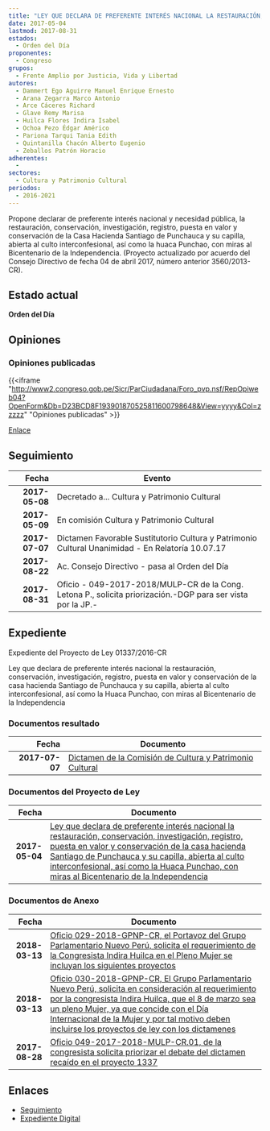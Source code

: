 ```yaml
---
title: "LEY QUE DECLARA DE PREFERENTE INTERÉS NACIONAL LA RESTAURACIÓN, CONSERVACIÓN, INVESTIGACIÓN DE LA CASA HACIENDA SANTIAGO DE PUNCHAUCA DEL DISTRITO DE CARABAYLLO."
date: 2017-05-04
lastmod: 2017-08-31
estados: 
  - Orden del Día
proponentes: 
  - Congreso
grupos: 
  - Frente Amplio por Justicia, Vida y Libertad
autores: 
  - Dammert Ego Aguirre Manuel Enrique Ernesto
  - Arana Zegarra Marco Antonio
  - Arce Cáceres Richard
  - Glave Remy Marisa
  - Huilca Flores Indira Isabel
  - Ochoa Pezo Édgar Américo
  - Pariona Tarqui Tania Edith
  - Quintanilla Chacón Alberto Eugenio
  - Zeballos Patrón Horacio
adherentes: 
  - 
sectores: 
  - Cultura y Patrimonio Cultural
periodos: 
  - 2016-2021
---
```


Propone declarar de preferente interés nacional y necesidad pública, la restauración, conservación, investigación, registro, puesta en valor y conservación de la Casa Hacienda Santiago de Punchauca y su capilla, abierta al culto interconfesional, así como la huaca Punchao, con miras al Bicentenario de la Independencia. (Proyecto actualizado por acuerdo del Consejo Directivo de fecha 04 de abril 2017, número anterior 3560/2013-CR).


## Estado actual

**Orden del Día**

## Opiniones

### Opiniones publicadas

{{<iframe "http://www2.congreso.gob.pe/Sicr/ParCiudadana/Foro_pvp.nsf/RepOpiweb04?OpenForm&Db=D23BCD8F193901870525811600798648&View=yyyy&Col=zzzzz" "Opiniones publicadas" >}}

[Enlace](http://www2.congreso.gob.pe/Sicr/ParCiudadana/Foro_pvp.nsf/RepOpiweb04?OpenForm&Db=D23BCD8F193901870525811600798648&View=yyyy&Col=zzzzz)

## Seguimiento

| Fecha | Evento |
|------:|--------|
| **2017-05-08** | Decretado a... Cultura y Patrimonio Cultural|
| **2017-05-09** | En comisión Cultura y Patrimonio Cultural|
| **2017-07-07** | Dictamen Favorable Sustitutorio Cultura y Patrimonio Cultural Unanimidad - En Relatoría 10.07.17|
| **2017-08-22** | Ac. Consejo Directivo - pasa al Orden del Día|
| **2017-08-31** | Oficio - 049-2017-2018/MULP-CR de la Cong. Letona P., solicita priorización.-DGP para ser vista por la JP.-|


## Expediente

Expediente del Proyecto de Ley 01337/2016-CR

Ley que declara de preferente interés nacional la restauración, conservación, investigación, registro, puesta en valor y conservación de la casa hacienda Santiago de Punchauca y su capilla, abierta al culto interconfesional, así como la Huaca Punchao, con miras al Bicentenario de la Independencia


### Documentos resultado

| Fecha | Documento |
|------:|--------|
| **2017-07-07** | [Dictamen de la Comisión de Cultura y Patrimonio Cultural](http://www.leyes.congreso.gob.pe/Documentos/2016_2021/Dictamenes/Proyectos_de_Ley/01337DC05MAY20170707.pdf) |

### Documentos del Proyecto de Ley

| Fecha | Documento |
|------:|--------|
| **2017-05-04** | [Ley que declara de preferente interés nacional la restauración, conservación, investigación, registro, puesta en valor y conservación de la casa hacienda Santiago de Punchauca y su capilla, abierta al culto interconfesional, así como la Huaca Punchao, con miras al Bicentenario de la Independencia](http://www.leyes.congreso.gob.pe/Documentos/2016_2021/Proyectos_de_Ley_y_de_Resoluciones_Legislativas/PL0133720170504.pdf) |

### Documentos de Anexo

| Fecha | Documento |
|------:|--------|
| **2018-03-13** | [Oficio 029-2018-GPNP-CR, el Portavoz del Grupo Parlamentario Nuevo Perú, solicita el requerimiento de la Congresista Indira Huilca en el Pleno Mujer se incluyan los siguientes proyectos](http://www.leyes.congreso.gob.pe/Documentos/2016_2021/Oficios/Grupos_Parlamentarios/OFICIO-029-2018-GPNP-CR.pdf) |
| **2018-03-13** | [Oficio 030-2018-GPNP-CR, El Grupo Parlamentario Nuevo Perú, solicita en consideración al requerimiento por la congresista Indira Huilca, que el 8 de marzo sea un pleno Mujer, ya que concide con el Día Internacional de la Mujer y por tal motivo deben incluirse los proyectos de ley con los dictamenes](http://www.leyes.congreso.gob.pe/Documentos/2016_2021/Oficios/Congresistas/OFICIO-030-2018-GPN-CR.PDF) |
| **2017-08-28** | [Oficio 049-2017-2018-MULP-CR.01, de la congresista solicita priorizar el debate del dictamen recaído en el proyecto 1337](http://www.leyes.congreso.gob.pe/Documentos/2016_2021/Oficios/Congresistas/OFICIO-049-2017-2018-MULP-CR.01.pdf) |

## Enlaces 

- [Seguimiento](http://www2.congreso.gob.pe/Sicr/TraDocEstProc/CLProLey2016.nsf/f7fff46988ca05b1052578e100829cc7/4e2b577b6e71df5305258116007c82ae?OpenDocument)
- [Expediente Digital](http://www2.congreso.gob.pehttp://www2.congreso.gob.pe/Sicr/TraDocEstProc/CLProLey2016.nsf/f7fff46988ca05b1052578e100829cc7/4e2b577b6e71df5305258116007c82ae?OpenDocument&Click=05257FB7005EB655.eb71d0cf91d8294e05256cdf006b5706/$Body/0.1C6C)
